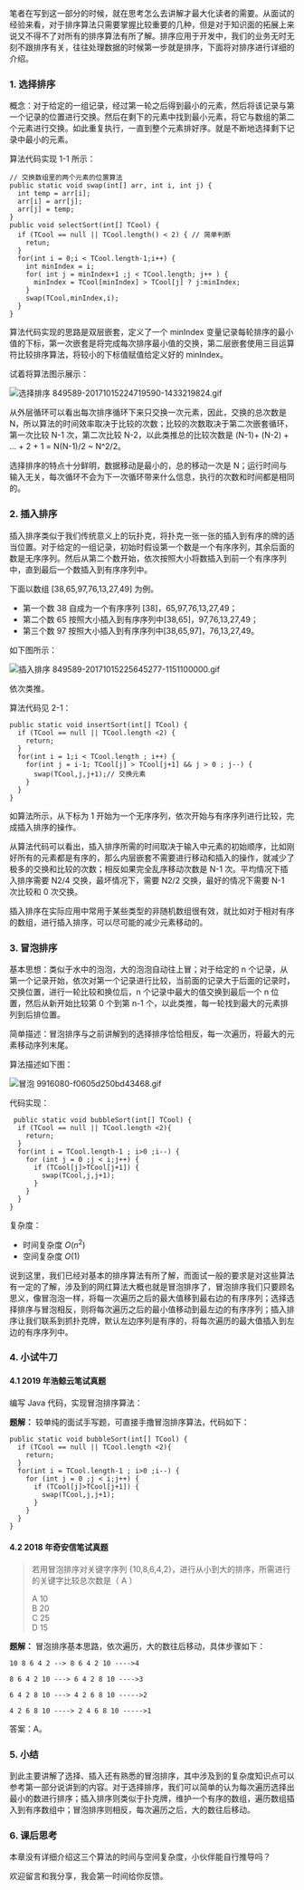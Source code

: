 笔者在写到这一部分的时候，就在思考怎么去讲解才最大化读者的需要。从面试的经验来看，对于排序算法只需要掌握比较重要的几种，但是对于知识面的拓展上来说又不得不了对所有的排序算法有所了解。排序应用于开发中，我们的业务无时无刻不跟排序有关，往往处理数据的时候第一步就是排序，下面将对排序进行详细的介绍。

### 1\. 选择排序

概念：对于给定的一组记录，经过第一轮之后得到最小的元素，然后将该记录与第一个记录的位置进行交换。然后在剩下的元素中找到最小元素，将它与数组的第二个元素进行交换。如此重复执行，一直到整个元素排好序。就是不断地选择剩下记录中最小的元素。

算法代码实现 1-1 所示：

    
    
    // 交换数组里的两个元素的位置算法
    public static void swap(int[] arr, int i, int j) {
      int temp = arr[i];
      arr[i] = arr[j];
      arr[j] = temp;
    }
    public void selectSort(int[] TCool) {
      if (TCool == null || TCool.length() < 2) { // 简单判断
        retun;
      }
      for(int i = 0;i < TCool.length-1;i++) {
        int minIndex = i;
        for( int j = minIndex+1 ;j < TCool.length; j++ ) {
          minIndex = TCool[minIndex] > TCool[j] ? j:minIndex; 
        }
        swap(TCool,minIndex,i); 
      }
    }
    

算法代码实现的思路是双层嵌套，定义了一个 minIndex
变量记录每轮排序的最小值的下标，第一次嵌套是将完成每次排序最小值的交换，第二层嵌套使用三目运算符比较排序算法，将较小的下标值赋值给定义好的
minIndex。

试着将算法图示展示：

![选择排序
849589-20171015224719590-1433219824.gif](https://images.gitbook.cn/2020-07-27-015641.gif)

从外层循环可以看出每次排序循环下来只交换一次元素，因此，交换的总次数是 N，所以算法的时间效率取决于比较的次数；比较的次数取决于第二次嵌套循环，第一次比较
N-1 次，第二次比较 N-2，以此类推总的比较次数是 (N-1)+ (N-2) + … + 2 + 1 = N(N-1)/2 ~ N^2/2。

选择排序的特点十分鲜明，数据移动是最小的，总的移动一次是 N；运行时间与输入无关，每次循环不会为下一次循环带来什么信息，执行的次数和时间都是相同的。

### 2\. 插入排序

插入排序类似于我们传统意义上的玩扑克，将扑克一张一张的插入到有序的牌的适当位置。对于给定的一组记录，初始时假设第一个数是一个有序序列，其余后面的数是无序序列。然后从第二个数开始，依次按照大小将数插入到前一个有序序列中，直到最后一个数插入到有序序列中。

下面以数组 [38,65,97,76,13,27,49] 为例。

  * 第一个数 38 自成为一个有序序列 [38]，65,97,76,13,27,49；
  * 第二个数 65 按照大小插入到有序序列中[38,65]，97,76,13,27,49；
  * 第三个数 97 按照大小插入到有序序列中[38,65,97]，76,13,27,49。

如下图所示：

![插入排序
849589-20171015225645277-1151100000.gif](https://images.gitbook.cn/2020-07-27-015644.gif)

依次类推。

算法代码见 2-1：

    
    
    public static void insertSort(int[] TCool) {
      if (TCool == null || TCool.length <2) {
        return;
      }
      for(int i = 1;i < TCool.length ; i++) {
        for(int j = i-1; TCool[j] > TCool[j+1] && j > 0 ; j--) {
          swap(TCool,j,j+1);// 交换元素
        }    
      }
    }
    

如算法所示，从下标为 1 开始为一个无序序列，依次开始与有序序列进行比较，完成插入排序的操作。

从算法代码可以看出，插入排序所需的时间取决于输入中元素的初始顺序，比如刚好所有的元素都是有序的，那么内层嵌套不需要进行移动和插入的操作，就减少了极多的交换和比较的次数；相反如果完全乱序移动次数是
N-1 次。平均情况下插入排序需要 N2/4 交换，最坏情况下，需要 N2/2 交换，最好的情况下需要 N-1 次比较和 0 次交换。

插入排序在实际应用中常用于某些类型的非随机数组很有效，就比如对于相对有序的数组，进行插入排序，可以尽可能的减少元素移动的。

### 3\. 冒泡排序

基本思想：类似于水中的泡泡，大的泡泡自动往上冒；对于给定的 n
个记录，从第一个记录开始，依次对第一个记录进行比较，当前面的记录大于后面的记录时，交换位置，进行一轮比较和换位后，n 个记录中最大的值交换到最后一个 n
位置，然后从新开始比较第 0 个到第 n-1 个，以此类推，每一轮找到最大的元素排列到后排位置。

简单描述：冒泡排序与之前讲解到的选择排序恰恰相反，每一次遍历，将最大的元素移动序列末尾。

算法描述如下图：

![冒泡
9916080-f0605d250bd43468.gif](https://images.gitbook.cn/2020-07-27-015646.gif)

代码实现：

    
    
     public static void bubbleSort(int[] TCool) {
      if (TCool == null || TCool.length <2){
        return;
      }
      for(int i = TCool.length-1 ; i>0 ;i--) {
        for (int j = 0 ;j < i;j++) {
          if (TCool[j]>TCool[j+1]) {
            swap(TCool,j,j+1);
          }
        }
      }
    }
    

复杂度：

  * 时间复杂度 $O(n^2)$
  * 空间复杂度 $O(1)$

说到这里，我们已经对基本的排序算法有所了解，而面试一般的要求是对这些算法有一定的了解，涉及到的网红算法大概也就是冒泡排序了，冒泡排序我们只要顾名思义，像冒泡泡一样，将每一次遍历之后的最大值移到最右边的有序序列；选择选择排序与冒泡相反，则将每次遍历之后的最小值移动到最左边的有序序列；插入排序让我们联系到抓扑克牌，默认左边序列是有序的，将每次遍历的最大值插入到左边的有序序列中。

### 4\. 小试牛刀

#### **4.1 2019 年浩鲸云笔试真题**

编写 Java 代码，实现冒泡排序算法：

**题解：** 较单纯的面试手写题，可直接手撸冒泡排序算法，代码如下：

    
    
    public static void bubbleSort(int[] TCool) {
      if (TCool == null || TCool.length <2){
        return;
      }
      for(int i = TCool.length-1 ; i>0 ;i--) {
        for (int j = 0 ;j < i;j++) {
          if (TCool[j]>TCool[j+1]) {
            swap(TCool,j,j+1);
          }
        }
      }
    }
    

#### **4.2 2018 年奇安信笔试真题**

> 若用冒泡排序对关键字序列 {10,8,6,4,2}，进行从小到大的排序，所需进行的关键字比较总次数是（ A ）
>
> A 10  
>  B 20  
>  C 25  
>  D 15

**题解：** 冒泡排序基本思路，依次遍历，大的数往后移动，具体步骤如下：

    
    
    10 8 6 4 2 --> 8 6 4 2 10 ---->4
    
    8 6 4 2 10 ---> 6 4 2 8 10 ---->3
    
    6 4 2 8 10 ---> 4 2 6 8 10 ----->2
    
    4 2 6 8 10 ----> 2 4 6 8 10 ----->1
    

答案：A。

### 5\. 小结

到此主要讲解了选择、插入还有熟悉的冒泡排序，其中涉及到的复杂度知识点可以参考第一部分说讲到的内容。对于选择排序，我们可以简单的认为每次遍历选择出最小的数进行排序；插入排序则类似于扑克牌，维护一个有序的数组，遍历数组插入到有序数组中；冒泡排序则相反，每次遍历之后，大的数往后移动。

### 6\. 课后思考

本章没有详细介绍这三个算法的时间与空间复杂度，小伙伴能自行推导吗？

欢迎留言和我分享，我会第一时间给你反馈。

